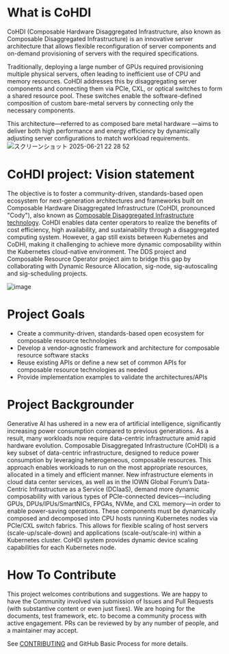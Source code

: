 # What is CoHDI
CoHDI (Composable Hardware Disaggregated Infrastructure, also known as Composable Disaggregated Infrastructure) is an innovative server architecture that allows flexible reconfiguration of server components and on-demand provisioning of servers with the required specifications.

Traditionally, deploying a large number of GPUs required provisioning multiple physical servers, often leading to inefficient use of CPU and memory resources. CoHDI addresses this by disaggregating server components and connecting them via PCIe, CXL, or optical switches to form a shared resource pool. These switches enable the software-defined composition of custom bare-metal servers by connecting only the necessary components.

This architecture—referred to as composed bare metal hardware —aims to deliver both high performance and energy efficiency by dynamically adjusting server configurations to match workload requirements.
![スクリーンショット 2025-06-21 22 28 52](https://github.com/user-attachments/assets/fafb21a1-a2b4-4635-a63b-5aeb6b8685e1)


# CoHDI project: Vision statement

The objective is to foster a community-driven, standards-based open ecosystem for next-generation architectures and frameworks built on Composable Hardware Disaggregated Infrastructure (CoHDI, pronounced "Cody"), also known as [Composable Disaggregated Infrastructure technology](https://github.com/InfraDDS/README.md/blob/main/SPEC.md).
CoHDI enables data center operators to realize the benefits of cost efficiency, high availability, and sustainability through a disaggregated computing system. 
However, a gap still exists between Kubernetes and CoDHI, making it challenging to achieve more dynamic composability within the Kubernetes cloud-native environment. 
The DDS project and Composable Resource Operator project aim to bridge this gap by collaborating with Dynamic Resource Allocation, sig-node, sig-autoscaling and sig-scheduling projects.

![image](https://github.com/user-attachments/assets/b74707a8-5a48-46c8-93fe-945f9df13646)

# Project Goals
- Create a community-driven, standards-based open ecosystem for composable resource technologies
- Develop a vendor-agnostic framework and architecture for composable resource software stacks
- Reuse existing APIs or define a new set of common APIs for composable resource technologies as needed
- Provide implementation examples to validate the architectures/APIs

# Project Backgrounder
Generative AI has ushered in a new era of artificial intelligence, significantly increasing power consumption compared to previous generations. As a result, many workloads now require data-centric infrastructure amid rapid hardware evolution.
Composable Disaggregated Infrastructure (CoHDI) is a key subset of data-centric infrastructure, designed to reduce power consumption by leveraging heterogeneous, composable resources. This approach enables workloads to run on the most appropriate resources, allocated in a timely and efficient manner.
New infrastructure elements in cloud data center services, as well as in the IOWN Global Forum’s Data-Centric Infrastructure as a Service (DCIaaS), demand more dynamic composability with various types of PCIe-connected devices—including GPUs, DPUs/IPUs/SmartNICs, FPGAs, NVMe, and CXL memory—in order to enable power-saving operations.
These components must be dynamically composed and decomposed into CPU hosts running Kubernetes nodes via PCIe/CXL switch fabrics. This allows for flexible scaling of host servers (scale-up/scale-down) and applications (scale-out/scale-in) within a Kubernetes cluster.
CoHDI system provides dynamic device scaling capabilities for each Kubernetes node.

# How To Contribute
This project welcomes contributions and suggestions. We are happy to have the Community involved via submission of Issues and Pull Requests (with substantive content or even just fixes). We are hoping for the documents, test framework, etc. to become a community process with active engagement. PRs can be reviewed by by any number of people, and a maintainer may accept.

See [CONTRIBUTING](https://github.com/InfraDDS/composable-dra-driver/blob/main/CONTRIBUTING.md) and GitHub Basic Process for more details.
